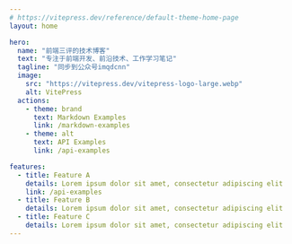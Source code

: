 ```yaml
---
# https://vitepress.dev/reference/default-theme-home-page
layout: home

hero:
  name: "前端三评的技术博客"
  text: "专注于前端开发、前沿技术、工作学习笔记"
  tagline: "同步到公众号imqdcnn"
  image:
    src: "https://vitepress.dev/vitepress-logo-large.webp"
    alt: VitePress
  actions:
    - theme: brand
      text: Markdown Examples
      link: /markdown-examples
    - theme: alt
      text: API Examples
      link: /api-examples

features:
  - title: Feature A
    details: Lorem ipsum dolor sit amet, consectetur adipiscing elit
    link: /api-examples
  - title: Feature B
    details: Lorem ipsum dolor sit amet, consectetur adipiscing elit
  - title: Feature C
    details: Lorem ipsum dolor sit amet, consectetur adipiscing elit
---
```


